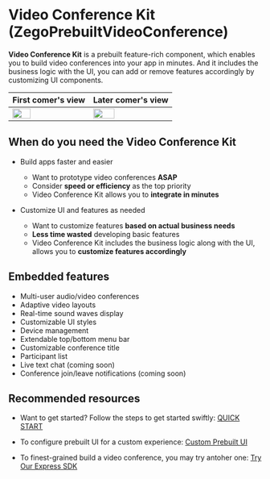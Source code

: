 # **Video Conference Kit** (ZegoPrebuiltVideoConference)

**Video Conference Kit** is a prebuilt feature-rich component, which enables you to build video conferences into your app in minutes. 
And it includes the business logic with the UI, you can add or remove features accordingly by customizing UI components.


|First comer's view| Later comer's view|
|---|---|
|<img src="https://storage.zego.im/sdk-doc/Pics/ZegoUIKit/conference/user1.gif"  width=50%>|<img src="https://storage.zego.im/sdk-doc//Pics/ZegoUIKit/conference/user2.gif"  width=53%>|

## When do you need the Video Conference Kit

- Build apps faster and easier
  - Want to prototype video conferences **ASAP**
  - Consider **speed or efficiency** as the top priority
  - Video Conference Kit allows you to **integrate in minutes**

- Customize UI and features as needed
  - Want to customize features **based on actual business needs**
  - **Less time wasted** developing basic features
  - Video Conference Kit includes the business logic along with the UI, allows you to **customize features accordingly**


## Embedded features

- Multi-user audio/video conferences
- Adaptive video layouts
- Real-time sound waves display
- Customizable UI styles
- Device management
- Extendable top/bottom menu bar
- Customizable conference title
- Participant list
- Live text chat (coming soon)
- Conference join/leave notifications (coming soon)


## Recommended resources

- Want to get started? Follow the steps to get started swiftly:
  [QUICK START](https://docs.zegocloud.com/article/14892)

- To configure prebuilt UI for a custom experience:
  [Custom Prebuilt UI](https://docs.zegocloud.com/article/14896)

- To finest-grained build a video conference, you may try antoher one:
  [Try Our Express SDK](https://docs.zegocloud.com/article/5560)